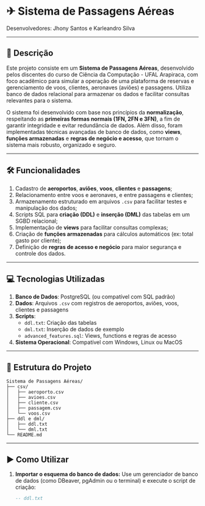 # ✈ Sistema de Passagens Aéreas

Desenvolvedores: Jhony Santos e Karleandro Silva

---

## 📌 Descrição

Este projeto consiste em um **Sistema de Passagens Aéreas**, desenvolvido pelos discentes do curso de Ciência da Computação - UFAL Arapiraca, com foco acadêmico para simular a operação de uma plataforma de reservas e gerenciamento de voos, clientes, aeronaves (aviões) e passagens. Utiliza banco de dados relacional para armazenar os dados e facilitar consultas relevantes para o sistema.

O sistema foi desenvolvido com base nos princípios da **normalização**, respeitando as **primeiras formas normais (1FN, 2FN e 3FN)**, a fim de garantir integridade e evitar redundância de dados. Além disso, foram implementadas técnicas avançadas de banco de dados, como **views**, **funções armazenadas** e **regras de negócio e acesso**, que tornam o sistema mais robusto, organizado e seguro.

---

## 🛠️ Funcionalidades

1. Cadastro de **aeroportos**, **aviões**, **voos**, **clientes** e **passagens**;
2. Relacionamento entre voos e aeronaves, e entre passagens e clientes;
3. Armazenamento estruturado em arquivos `.csv` para facilitar testes e manipulação dos dados;
4. Scripts SQL para **criação (DDL)** e **inserção (DML)** das tabelas em um SGBD relacional;
5. Implementação de **views** para facilitar consultas complexas;
6. Criação de **funções armazenadas** para cálculos automáticos (ex: total gasto por cliente);
7. Definição de **regras de acesso e negócio** para maior segurança e controle dos dados.

---

## 💻 Tecnologias Utilizadas

1. **Banco de Dados**: PostgreSQL (ou compatível com SQL padrão)
2. **Dados**: Arquivos `.csv` com registros de aeroportos, aviões, voos, clientes e passagens
3. **Scripts**:
   - `ddl.txt`: Criação das tabelas
   - `dml.txt`: Inserção de dados de exemplo
   - `advanced_features.sql`: Views, functions e regras de acesso
4. **Sistema Operacional**: Compatível com Windows, Linux ou MacOS

---

## 📂 Estrutura do Projeto
    Sistema de Passagens Aéreas/
    ├── csv/
    │   ├── aeroporto.csv
    │   ├── avioes.csv
    │   ├── cliente.csv
    │   ├── passagem.csv
    │   └── voos.csv
    ├── ddl e dml/
    │   ├── ddl.txt
    │   └── dml.txt
    └── README.md

---

## ▶️ Como Utilizar

1. **Importar o esquema do banco de dados:**
   Use um gerenciador de banco de dados (como DBeaver, pgAdmin ou o terminal) e execute o script de criação:
   ```sql
   -- ddl.txt
